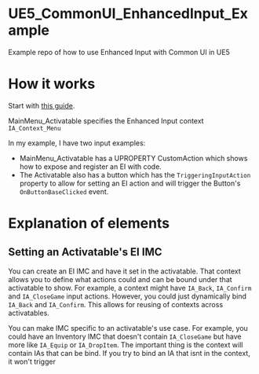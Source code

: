 # UE5_CommonUI_EnhancedInput_Example

Example repo of how to use Enhanced Input with Common UI in UE5

# How it works

Start with [this guide](https://dev.epicgames.com/documentation/en-us/unreal-engine/using-commonui-with-enhnaced-input-in-unreal-engine).

MainMenu_Activatable specifies the Enhanced Input context `IA_Context_Menu`

In my example, I have two input examples:
- MainMenu_Activatable has a UPROPERTY CustomAction which shows how to expose and register an EI with code. 
- The Activatable also has a button which has the `TriggeringInputAction` property to allow for setting an EI action and will trigger the Button's `OnButtonBaseClicked` event.

# Explanation of elements

## Setting an Activatable's EI IMC

You can create an EI IMC and have it set in the activatable. That context allows you to define what actions could and can be bound under that activatable to show. For example, a context might have `IA_Back`, `IA_Confirm` and `IA_CloseGame` input actions. However, you could just dynamically bind `IA_Back` and `IA_Confirm`. This allows for reusing of contexts across activatables.

You can make IMC specific to an activatable's use case. For example, you could have an Inventory IMC that doesn't contain `IA_CloseGame` but have more like `IA_Equip` or `IA_DropItem`. The important thing is the context will contain IAs that can be bind. If you try to bind an IA that isnt in the context, it won't trigger
